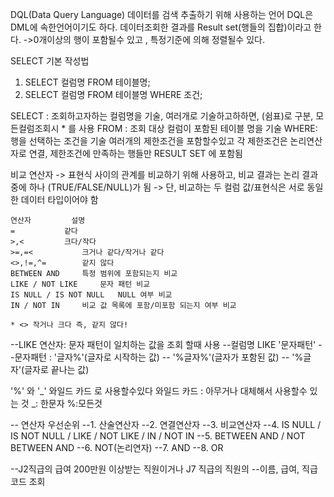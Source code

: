 DQL(Data Query Language)
데이터를 검색 추출하기 위해 사용하는 언어 
DQL은 DML에 속한언어이기도 하다. 
데이터조회한 결과를 Result set(행들의 집합)이라고 한다.
->0개이상의 행이 포함될수 있고 , 특정기준에 의해 정렬될수 있다. 

SELECT 기본 작성법
1. SELECT 컬럼명 FROM 테이블명;
2. SELECT 컬럼명 FROM 테이블명 WHERE 조건;

SELECT : 조회하고자하는 컬럼명을 기술, 여러개로 기술하고하하면, (쉼표)로 구분, 
        모든컬럼조회시 * 를 사용
FROM : 조회 대상 컬럼이 포함된 테이블 명을 기술 
WHERE: 행을 선택하는 조건을 기술 
       여러개의 제한조건을 포함할수있고 각 제한조건은 논리연산자로 연결, 제한조건에 만족하는 행들만 
       RESULT SET 에 포함됨

비교 연산자
-> 표현식 사이의 관계를 비교하기 위해 사용하고, 비교 결과는 논리 결과중에 하나
(TRUE/FALSE/NULL)가 됨
-> 단, 비교하는 두 컬럼 값/표현식은 서로 동일한 데이터 타입이어야 함

	연산자			설명
	=			같다
	>,<			크다/작다
	>=,=<			크거나 같다/작거나 같다
	<>,!=,^=		같지 않다
	BETWEEN AND		특정 범위에 포함되는지 비교
	LIKE / NOT LIKE		문자 패턴 비교
	IS NULL / IS NOT NULL	NULL 여부 비교
	IN / NOT IN		비교 값 목록에 포함/미포함 되는지 여부 비교
	
	* <> 작거나 크다 즉, 같지 않다!
        
--LIKE 연산자: 문자 패턴이 일치하는 값을 조회 할때 사용 
--컬럼명 LIKE '문자패턴'
--문자패턴  : '글자%'(글자로 시작하는 값)
--           '%글자%'(글자가 포함된 값)
--           '%글자'(글자로 끝나는 값)


'%' 와 '_' 와일드 카드 로 사용할수있다 
와일드 카드 : 아무거나 대체해서 사용할수 있는 것 
_: 한문자
%:모든것

-- 연산자 우선순위 
--1. 산술연산자
--2. 연결연산자
--3. 비교연산자
--4. IS NULL / IS NOT NULL / LIKE / NOT LIKE / IN / NOT IN
--5. BETWEEN AND / NOT BETWEEN AND
--6. NOT(논리연자)
--7. AND
--8. OR

--J2직급의 급여 200만원 이상받는 직원이거나 J7 직급의 직원의 
--이름, 급여, 직급 코드 조회


